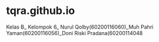# tqra.github.io
Kelas B_ Kelompok 6_ Nurul Qolby(60200116060)_Muh Pahri Yaman(60200116056)_Doni Riski Pradana(60200114048
